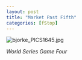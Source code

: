 ```yaml
---
layout: post
title: "Market Past Fifth"
categories: [fStop]
---
```

<img alt="bjorke_PICS1645.jpg" src="http://www.botzilla.com/blog/archives/pix2014/bjorke_PICS1645.jpg" class="img-responsive" border="0" />

<i>World Series Game Four</i>

<!--more-->

